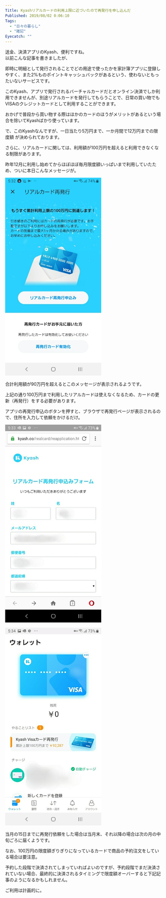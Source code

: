 ```yaml
---
Title: Kyashリアルカードの利用上限に近づいたので再発行を申し込んだ
Published: 2019/08/02 0:06:10
Tags:
  - "日々の暮らし"
  - "雑記"
Eyecatch: ""
---
```

送金、決済アプリのKyash、便利ですね。  
以前こんな記事を書きましたが、  

<?# OEmbed "https://blog.hitsujin.jp/entry/2019/01/08/232322" /?>

<?# OEmbed "https://blog.hitsujin.jp/entry/2019/01/10/121403" /?>

即時に明細として発行されることでどの用途で使ったかを家計簿アプリに登録しやすく、また2%ものポイントキャッシュバックがあるという、使わないともったいないサービスです。 

このKyash、アプリで発行されるバーチャルカードだとオンライン決済でしか利用できませんが、別途リアルカードを発行してもらうことで、日常の買い物でもVISAのクレジットカードとして利用することができます。  

おかげで普段から買い物する際はほかのカードのほうがメリットがあるという場合を除いてKyashばかり使っています。  





で、このKyashなんですが、一日当たり5万円まで、一か月間で12万円までの限度額 が決められております。

さらに、リアルカードに関しては、利用額が100万円を超えると利用できなくなる制限があります。  

昨年12月に利用し始めてからほぼほぼ毎月限度額いっぱいまで利用していたため、ついに本日こんなメッセージが。  



![](20190802000425.jpg) 



合計利用額が90万円を超えるとこのメッセージが表示されるようです。  

上記の通り100万円まで利用したリアルカードは使えなくなるため、カードの更新（再発行）をする必要があります。  

アプリの再発行申込のボタンを押すと、ブラウザで再発行ページが表示されるので、住所を入力して依頼をかけるだけ。  



![](20190802000442.jpg) 



![](20190802000452.jpg) 



当月の15日までに再発行依頼をした場合は当月末、それ以降の場合は次の月の中旬ごろに届くようです。  

なお、100万円の限度額ぎりぎりになっているカードで商品の予約注文をしている場合は要注意。  

予約した段階で決済されてしまっていればよいのですが、予約段階でまだ決済されていない場合、最終的に決済されるタイミングで限度額オーバーすると下記記事のようになるかもしれません。  

<?# OEmbed "https://blog.ch3cooh.jp/entry/2019/06/01/130000" /?>

ご利用は計画的に。  